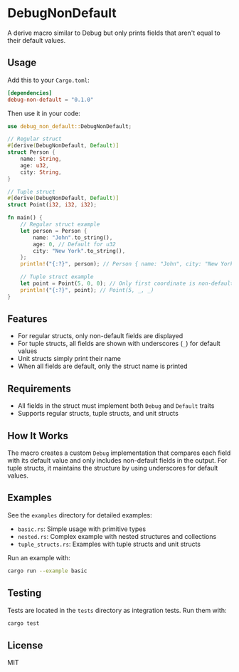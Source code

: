# DebugNonDefault

A derive macro similar to Debug but only prints fields that aren't equal to their default values.

## Usage

Add this to your `Cargo.toml`:

```toml
[dependencies]
debug-non-default = "0.1.0"
```

Then use it in your code:

```rust
use debug_non_default::DebugNonDefault;

// Regular struct
#[derive(DebugNonDefault, Default)]
struct Person {
    name: String,
    age: u32,
    city: String,
}

// Tuple struct
#[derive(DebugNonDefault, Default)]
struct Point(i32, i32, i32);

fn main() {
    // Regular struct example
    let person = Person {
        name: "John".to_string(),
        age: 0, // Default for u32
        city: "New York".to_string(),
    };
    println!("{:?}", person); // Person { name: "John", city: "New York" }

    // Tuple struct example
    let point = Point(5, 0, 0); // Only first coordinate is non-default
    println!("{:?}", point); // Point(5, _, _)
}
```

## Features

- For regular structs, only non-default fields are displayed
- For tuple structs, all fields are shown with underscores (`_`) for default values
- Unit structs simply print their name
- When all fields are default, only the struct name is printed

## Requirements

- All fields in the struct must implement both `Debug` and `Default` traits
- Supports regular structs, tuple structs, and unit structs

## How It Works

The macro creates a custom `Debug` implementation that compares each field with its default value and only includes non-default fields in the output. For tuple structs, it maintains the structure by using underscores for default values.

## Examples

See the `examples` directory for detailed examples:
- `basic.rs`: Simple usage with primitive types
- `nested.rs`: Complex example with nested structures and collections
- `tuple_structs.rs`: Examples with tuple structs and unit structs

Run an example with:
```bash
cargo run --example basic
```

## Testing

Tests are located in the `tests` directory as integration tests. Run them with:
```bash
cargo test
```

## License

MIT
